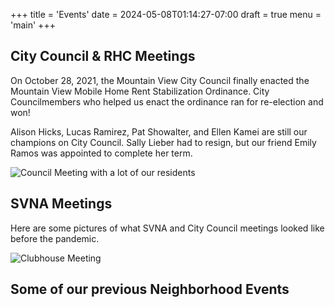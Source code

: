 +++
title = 'Events'
date = 2024-05-08T01:14:27-07:00
draft = true
menu = 'main'
+++

## City Council & RHC Meetings

On October 28, 2021, the Mountain View City Council finally enacted the Mountain View Mobile Home Rent Stabilization Ordinance. City Councilmembers who helped us enact the ordinance ran for re-election and won!

Alison Hicks, Lucas Ramirez, Pat Showalter, and Ellen Kamei are still our champions on City Council. Sally Lieber had to resign, but our friend Emily Ramos was appointed to complete her term.

![Council Meeting with a lot of our residents](./council_meeting.jpg)

## SVNA Meetings

Here are some pictures of what SVNA and City Council meetings looked like before the pandemic.

![Clubhouse Meeting](./clubhouse_meeting.jpg)

## Some of our previous Neighborhood Events
<!-- 
- Coffee Klatsch
- Everyone's Birthday
- Halloween
- Summer Barbecue
- Friendsgiving
- Cocoa Klatsch -->